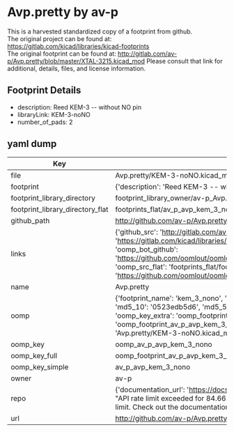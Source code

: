 # Avp.pretty by av-p  
This is a harvested standardized copy of a footprint from github.  
The original project can be found at:  
https://gitlab.com/kicad/libraries/kicad-footprints  
The original footprint can be found at:
http://gitlab.com/av-p/Avp.pretty/blob/master/XTAL-3215.kicad_mod
Please consult that link for additional, details, files, and license information.  
## Footprint Details
* description: Reed KEM-3 -- without NO pin  
* libraryLink: KEM-3-noNO  
* number_of_pads: 2  
## yaml dump  
| Key | Value |  
| --- | --- |  
| file | Avp.pretty/KEM-3-noNO.kicad_mod |  
| footprint | {'description': 'Reed KEM-3 -- without NO pin', 'libraryLink': 'KEM-3-noNO', 'number_of_pads': 2} |  
| footprint_library_directory | footprint_library_owner/av-p_Avp.pretty |  
| footprint_library_directory_flat | footprints_flat/av_p_avp_kem_3_nono/working |  
| github_path | http://github.com/av-p/Avp.pretty/blob/master/KEM-3-noNO.kicad_mod |  
| links | {'github_src': 'http://gitlab.com/av-p/Avp.pretty/blob/master/XTAL-3215.kicad_mod', 'github_src_repo': 'https://gitlab.com/kicad/libraries/kicad-footprints', 'oomp_bot': 'footprints/av_p_avp_kem_3_nono/working', 'oomp_bot_github': 'https://github.com/oomlout/oomlout_oomp_footprint_bot/tree/main/footprints/av_p_avp_kem_3_nono/working', 'oomp_src_flat': 'footprints_flat/footprints_flat/av_p_avp_kem_3_nono/working', 'oomp_src_flat_github': 'https://github.com/oomlout/oomlout_oomp_footprint_src/tree/main/footprints_flat/av_p_avp_kem_3_nono/working'} |  
| name | Avp.pretty |  
| oomp | {'footprint_name': 'kem_3_nono', 'library_name': 'avp', 'md5': '0523edb5d6613cdacce1836742541dd1', 'md5_10': '0523edb5d6', 'md5_5': '0523e', 'md5_6': '0523ed', 'oomp_key': 'oomp_av_p_avp_kem_3_nono', 'oomp_key_extra': 'oomp_footprint_av_p_avp_kem_3_nono', 'oomp_key_full': 'oomp_footprint_av_p_avp_kem_3_nono_0523ed', 'oomp_key_simple': 'av_p_avp_kem_3_nono', 'original_filename': 'Avp.pretty/KEM-3-noNO.kicad_mod', 'owner_name': 'av_p'} |  
| oomp_key | oomp_av_p_avp_kem_3_nono |  
| oomp_key_full | oomp_footprint_av_p_avp_kem_3_nono |  
| oomp_key_simple | av_p_avp_kem_3_nono |  
| owner | av-p |  
| repo | {'documentation_url': 'https://docs.github.com/rest/overview/resources-in-the-rest-api#rate-limiting', 'message': "API rate limit exceeded for 84.66.173.59. (But here's the good news: Authenticated requests get a higher rate limit. Check out the documentation for more details.)"} |  
| url | http://github.com/av-p/Avp.pretty |  

